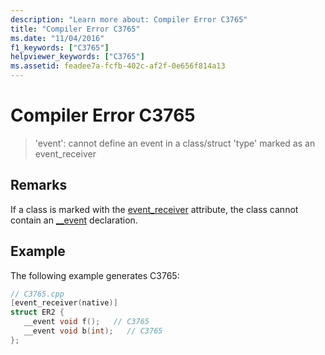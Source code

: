 ```yaml
---
description: "Learn more about: Compiler Error C3765"
title: "Compiler Error C3765"
ms.date: "11/04/2016"
f1_keywords: ["C3765"]
helpviewer_keywords: ["C3765"]
ms.assetid: feadee7a-fcfb-402c-af2f-0e656f814a13
---
```

# Compiler Error C3765

> 'event': cannot define an event in a class/struct 'type' marked as an event_receiver

## Remarks

If a class is marked with the [event_receiver](../../windows/attributes/event-receiver.md) attribute, the class cannot contain an [__event](../../cpp/event.md) declaration.

## Example

The following example generates C3765:

```cpp
// C3765.cpp
[event_receiver(native)]
struct ER2 {
   __event void f();   // C3765
   __event void b(int);   // C3765
};
```
